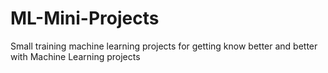 # ML-Mini-Projects
Small training machine learning projects for getting know better and better with Machine Learning projects
